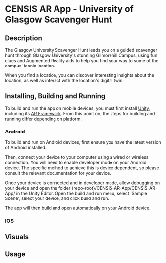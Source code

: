 # CENSIS AR App - University of Glasgow Scavenger Hunt

## Description

The Glasgow University Scavenger Hunt leads you on a guided scavenger hunt through Glasgow University's stunning Gilmorehill Campus, using fun clues and Augmented Reality aids to help you find your way to some of the campus' iconic location.

When you find a location, you can discover interesting insights about the location, as well as interact with the location's digital twin.

## Installing, Building and Running

To build and run the app on mobile devices, you must first install [Unity](https://unity.com/download), including its [AR Framework](https://unity.com/unity/features/arfoundation). From this point on, the steps for building and running differ depending on platform.

### Android

To build and run on Android devices, first ensure you have the latest version of Android installed.

Then, connect your device to your computer using a wired or wireless connection. You will need to enable developer mode on your Android device. The specific method to achieve this is device dependent, so please consult the relevant documentation for your device.

Once your device is connected and in developer mode, allow debugging on your device and open the folder {repo-root}/CENSIS-AR-App/CENSIS-AR-App/ in the Unity Editor. Open the build and run menu, select 'Sample Scene', select your device, and click build and run.

The app will then build and open automatically on your Android device.

### IOS

## Visuals

## Usage
